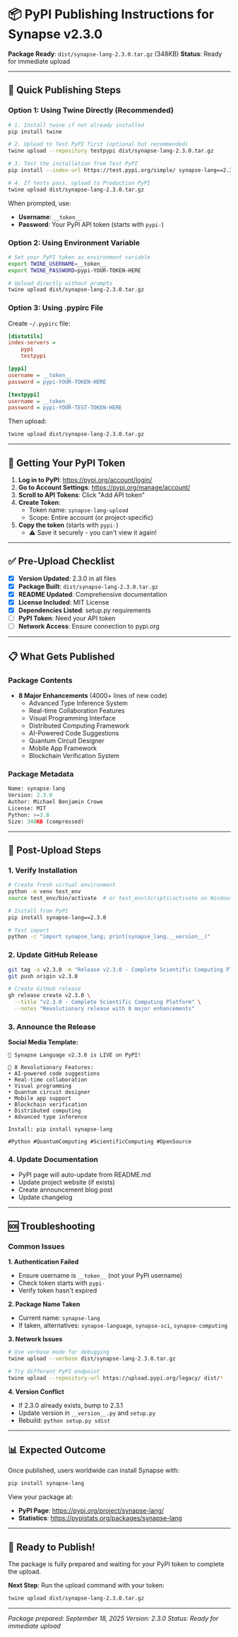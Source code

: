 # 📦 PyPI Publishing Instructions for Synapse v2.3.0

**Package Ready**: `dist/synapse-lang-2.3.0.tar.gz` (348KB)
**Status**: Ready for immediate upload

---

## 🚀 **Quick Publishing Steps**

### **Option 1: Using Twine Directly (Recommended)**

```bash
# 1. Install twine if not already installed
pip install twine

# 2. Upload to Test PyPI first (optional but recommended)
twine upload --repository testpypi dist/synapse-lang-2.3.0.tar.gz

# 3. Test the installation from Test PyPI
pip install --index-url https://test.pypi.org/simple/ synapse-lang==2.3.0

# 4. If tests pass, upload to Production PyPI
twine upload dist/synapse-lang-2.3.0.tar.gz
```

When prompted, use:
- **Username**: `__token__`
- **Password**: Your PyPI API token (starts with `pypi-`)

### **Option 2: Using Environment Variable**

```bash
# Set your PyPI token as environment variable
export TWINE_USERNAME=__token__
export TWINE_PASSWORD=pypi-YOUR-TOKEN-HERE

# Upload directly without prompts
twine upload dist/synapse-lang-2.3.0.tar.gz
```

### **Option 3: Using .pypirc File**

Create `~/.pypirc` file:
```ini
[distutils]
index-servers =
    pypi
    testpypi

[pypi]
username = __token__
password = pypi-YOUR-TOKEN-HERE

[testpypi]
username = __token__
password = pypi-YOUR-TEST-TOKEN-HERE
```

Then upload:
```bash
twine upload dist/synapse-lang-2.3.0.tar.gz
```

---

## 🔑 **Getting Your PyPI Token**

1. **Log in to PyPI**: https://pypi.org/account/login/
2. **Go to Account Settings**: https://pypi.org/manage/account/
3. **Scroll to API Tokens**: Click "Add API token"
4. **Create Token**:
   - Token name: `synapse-lang-upload`
   - Scope: Entire account (or project-specific)
5. **Copy the token** (starts with `pypi-`)
   - ⚠️ Save it securely - you can't view it again!

---

## ✅ **Pre-Upload Checklist**

- [x] **Version Updated**: 2.3.0 in all files
- [x] **Package Built**: `dist/synapse-lang-2.3.0.tar.gz`
- [x] **README Updated**: Comprehensive documentation
- [x] **License Included**: MIT License
- [x] **Dependencies Listed**: setup.py requirements
- [ ] **PyPI Token**: Need your API token
- [ ] **Network Access**: Ensure connection to pypi.org

---

## 📋 **What Gets Published**

### **Package Contents**
- **8 Major Enhancements** (4000+ lines of new code)
  - Advanced Type Inference System
  - Real-time Collaboration Features
  - Visual Programming Interface
  - Distributed Computing Framework
  - AI-Powered Code Suggestions
  - Quantum Circuit Designer
  - Mobile App Framework
  - Blockchain Verification System

### **Package Metadata**
```python
Name: synapse-lang
Version: 2.3.0
Author: Michael Benjamin Crowe
License: MIT
Python: >=3.8
Size: 348KB (compressed)
```

---

## 🎯 **Post-Upload Steps**

### **1. Verify Installation**
```bash
# Create fresh virtual environment
python -m venv test_env
source test_env/bin/activate  # or test_env\Scripts\activate on Windows

# Install from PyPI
pip install synapse-lang==2.3.0

# Test import
python -c "import synapse_lang; print(synapse_lang.__version__)"
```

### **2. Update GitHub Release**
```bash
git tag -a v2.3.0 -m "Release v2.3.0 - Complete Scientific Computing Platform"
git push origin v2.3.0

# Create GitHub release
gh release create v2.3.0 \
  --title "v2.3.0 - Complete Scientific Computing Platform" \
  --notes "Revolutionary release with 8 major enhancements"
```

### **3. Announce the Release**

**Social Media Template:**
```
🚀 Synapse Language v2.3.0 is LIVE on PyPI!

🎯 8 Revolutionary Features:
• AI-powered code suggestions
• Real-time collaboration
• Visual programming
• Quantum circuit designer
• Mobile app support
• Blockchain verification
• Distributed computing
• Advanced type inference

Install: pip install synapse-lang

#Python #QuantumComputing #ScientificComputing #OpenSource
```

### **4. Update Documentation**
- PyPI page will auto-update from README.md
- Update project website (if exists)
- Create announcement blog post
- Update changelog

---

## 🆘 **Troubleshooting**

### **Common Issues**

**1. Authentication Failed**
- Ensure username is `__token__` (not your PyPI username)
- Check token starts with `pypi-`
- Verify token hasn't expired

**2. Package Name Taken**
- Current name: `synapse-lang`
- If taken, alternatives: `synapse-language`, `synapse-sci`, `synapse-computing`

**3. Network Issues**
```bash
# Use verbose mode for debugging
twine upload --verbose dist/synapse-lang-2.3.0.tar.gz

# Try different PyPI endpoint
twine upload --repository-url https://upload.pypi.org/legacy/ dist/*
```

**4. Version Conflict**
- If 2.3.0 already exists, bump to 2.3.1
- Update version in `__version__.py` and `setup.py`
- Rebuild: `python setup.py sdist`

---

## 📊 **Expected Outcome**

Once published, users worldwide can install Synapse with:
```bash
pip install synapse-lang
```

View your package at:
- **PyPI Page**: https://pypi.org/project/synapse-lang/
- **Statistics**: https://pypistats.org/packages/synapse-lang

---

## 🎉 **Ready to Publish!**

The package is fully prepared and waiting for your PyPI token to complete the upload.

**Next Step**: Run the upload command with your token:
```bash
twine upload dist/synapse-lang-2.3.0.tar.gz
```

---

*Package prepared: September 18, 2025*
*Version: 2.3.0*
*Status: Ready for immediate upload*